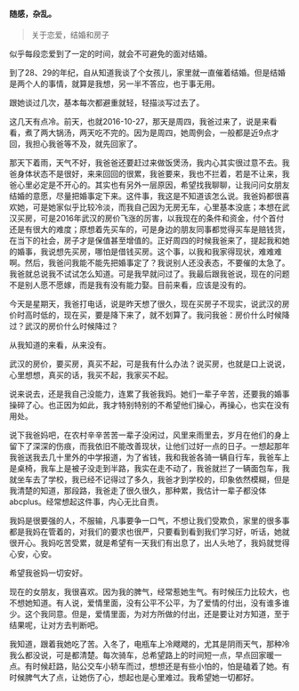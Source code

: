 #### 随感，杂乱。
> 关于恋爱，结婚和房子

似乎每段恋爱到了一定的时间，就会不可避免的面对结婚。

到了28、29的年纪，自从知道我谈了个女孩儿，家里就一直催着结婚。但是结婚是两个人的事情，就算是我想，另一半不答应，也于事无用。

跟她谈过几次，基本每次都避重就轻，轻描淡写过去了。

这几天有点冷。前天，也就2016-10-27，那天是周四，我爸过来了，说是来看看，煮了两大锅汤，两天吃不完的。因为是周四，她周例会，一般都是近9点才回，我担心我爸等不及，就先回家了。

那天下着雨，天气不好，我爸爸还要赶过来做饭煲汤，我内心其实很过意不去。我爸身体状态不是很好，来来回回的很累，我爸要来，我也不拦着，若是不让来，我爸心里必定是不开心的。其实也有另外一层原因，希望找我聊聊，让我问问女朋友结婚的意愿，尽量把婚事定下来。这件事，我这是不知道该怎么说。我爸妈都很喜欢她，可是她家似乎比较冷淡，而我自己因为无房无车，心里基本没底；本想在武汉买房，可是2016年武汉的房价飞涨的厉害，以我现在的条件和资金，付个首付还是有很大的难度；原想着先买车的，可是身边的朋友同事都觉得买车是赔钱货，在当下的社会，房子才是保值甚至增值的。正好周四的时候我爸来了，提起我和她的婚事，我说想先买房，哪怕是借钱买房。这个事，以我和我家得现状，难难难啊。然后，我爸问我能不能先把婚事定了？我说别人还没表态，不要催的太急了。我爸就总说我不试试怎么知道。可是我早就问过了。我最后跟我爸说，现在的问题不是别人愿不愿嫁，而是我有没有能力娶。目前来看，应该是没有的。

今天是星期天，我爸打电话，说是昨天想了很久，现在买房子不现实，说武汉的房价时高时低的，现在买，要是降下来了，就不划算了。我问我爸：房价什么时候降过？武汉的房价什么时候降过？

从我知道的来看，从来没有。

武汉的房价，要买房，真买不起，可是我有什么办法？说买房，也就是口上说说，心里想想，真买的话，我买不起，我家买不起。

说来说去，还是我自己没能力，连累了我爸我妈。她们一辈子辛苦，还要我的婚事操碎了心。也正因为如此，我才特别特别的不希望他们操心，再操心，也实在没有用处。

说下我爸妈吧，在农村辛辛苦苦一辈子没闲过，风里来雨里去，岁月在他们的身上留下了深深的伤痕，而我依旧不能改善现状，让他们过好一点的日子。一想起那年我爸送我去几十里外的中学报道，为了省钱，我和我爸各骑一辆自行车，我爸车上是桌椅，我车上是被子没走到半路，我实在走不动了，我爸就拦了一辆面包车，我就坐车去了学校，我已经不记得过了多久，我爸才到学校的，印象依然模糊，但是我清楚的知道，那段路，我爸走了很久很久，那种累，我估计一辈子都没体abcplus。经常想起这件事，内心无比自责。

我妈是很要强的人，不服输，凡事要争一口气，不想让我们受欺负，家里的很多事都是我妈在管着的，对我们的要求也很严，只要看到看到我们学习好，听话，她就很开心。我妈吃苦受累，就是希望有一天我们有出息了，出人头地了，我妈就觉得心安，心安。

希望我爸妈一切安好。

现在的女朋友，我很喜欢。因为我的脾气，经常惹她生气。有时候压力比较大，也不想她知道。有人说，爱情里面，没有公平不公平，为了爱情的付出，没有谁多谁少。这个我同意。但是，爱情里面，为对方所做的付出，还是要让对方知道，至于结果呢，让对方去判断吧。

我知道，跟着我她吃了苦。入冬了，电瓶车上冷飕飕的，尤其是阴雨天气，那种冷我么都没说，可是都清楚。每次骑车，总希望路上的时间短一点，早点回家暖一点。有时候赶路，贴公交车小轿车而过，想想还是有些小怕的，怕是磕着了她。有时候脾气大了点，让她伤了心，想起也是心里难过。我希望她一切都好。